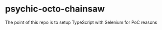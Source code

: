 # psychic-octo-chainsaw
The point of this repo is to setup TypeScript with Selenium for PoC reasons
